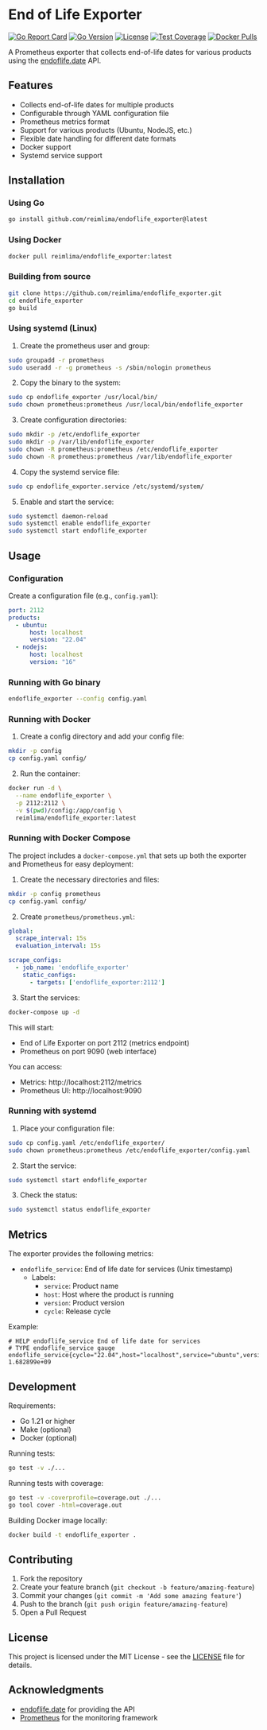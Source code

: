 # End of Life Exporter

[![Go Report Card](https://goreportcard.com/badge/github.com/reimlima/endoflife_exporter)](https://goreportcard.com/report/github.com/reimlima/endoflife_exporter)
[![Go Version](https://img.shields.io/github/go-mod/go-version/reimlima/endoflife_exporter)](https://golang.org/doc/devel/release.html)
[![License](https://img.shields.io/badge/License-MIT-blue.svg)](https://opensource.org/licenses/MIT)
[![Test Coverage](https://img.shields.io/badge/coverage-77%25-brightgreen.svg)](https://github.com/reimlima/endoflife_exporter/actions)
[![Docker Pulls](https://img.shields.io/docker/pulls/reimlima/endoflife_exporter)](https://hub.docker.com/r/reimlima/endoflife_exporter)

A Prometheus exporter that collects end-of-life dates for various products using the [endoflife.date](https://endoflife.date) API.

## Features

- Collects end-of-life dates for multiple products
- Configurable through YAML configuration file
- Prometheus metrics format
- Support for various products (Ubuntu, NodeJS, etc.)
- Flexible date handling for different date formats
- Docker support
- Systemd service support

## Installation

### Using Go

```bash
go install github.com/reimlima/endoflife_exporter@latest
```

### Using Docker

```bash
docker pull reimlima/endoflife_exporter:latest
```

### Building from source

```bash
git clone https://github.com/reimlima/endoflife_exporter.git
cd endoflife_exporter
go build
```

### Using systemd (Linux)

1. Create the prometheus user and group:
```bash
sudo groupadd -r prometheus
sudo useradd -r -g prometheus -s /sbin/nologin prometheus
```

2. Copy the binary to the system:
```bash
sudo cp endoflife_exporter /usr/local/bin/
sudo chown prometheus:prometheus /usr/local/bin/endoflife_exporter
```

3. Create configuration directories:
```bash
sudo mkdir -p /etc/endoflife_exporter
sudo mkdir -p /var/lib/endoflife_exporter
sudo chown -R prometheus:prometheus /etc/endoflife_exporter
sudo chown -R prometheus:prometheus /var/lib/endoflife_exporter
```

4. Copy the systemd service file:
```bash
sudo cp endoflife_exporter.service /etc/systemd/system/
```

5. Enable and start the service:
```bash
sudo systemctl daemon-reload
sudo systemctl enable endoflife_exporter
sudo systemctl start endoflife_exporter
```

## Usage

### Configuration

Create a configuration file (e.g., `config.yaml`):

```yaml
port: 2112
products:
  - ubuntu:
      host: localhost
      version: "22.04"
  - nodejs:
      host: localhost
      version: "16"
```

### Running with Go binary

```bash
endoflife_exporter --config config.yaml
```

### Running with Docker

1. Create a config directory and add your config file:
```bash
mkdir -p config
cp config.yaml config/
```

2. Run the container:
```bash
docker run -d \
  --name endoflife_exporter \
  -p 2112:2112 \
  -v $(pwd)/config:/app/config \
  reimlima/endoflife_exporter:latest
```

### Running with Docker Compose

The project includes a `docker-compose.yml` that sets up both the exporter and Prometheus for easy deployment:

1. Create the necessary directories and files:
```bash
mkdir -p config prometheus
cp config.yaml config/
```

2. Create `prometheus/prometheus.yml`:
```yaml
global:
  scrape_interval: 15s
  evaluation_interval: 15s

scrape_configs:
  - job_name: 'endoflife_exporter'
    static_configs:
      - targets: ['endoflife_exporter:2112']
```

3. Start the services:
```bash
docker-compose up -d
```

This will start:
- End of Life Exporter on port 2112 (metrics endpoint)
- Prometheus on port 9090 (web interface)

You can access:
- Metrics: http://localhost:2112/metrics
- Prometheus UI: http://localhost:9090

### Running with systemd

1. Place your configuration file:
```bash
sudo cp config.yaml /etc/endoflife_exporter/
sudo chown prometheus:prometheus /etc/endoflife_exporter/config.yaml
```

2. Start the service:
```bash
sudo systemctl start endoflife_exporter
```

3. Check the status:
```bash
sudo systemctl status endoflife_exporter
```

## Metrics

The exporter provides the following metrics:

- `endoflife_service`: End of life date for services (Unix timestamp)
  - Labels:
    - `service`: Product name
    - `host`: Host where the product is running
    - `version`: Product version
    - `cycle`: Release cycle

Example:
```
# HELP endoflife_service End of life date for services
# TYPE endoflife_service gauge
endoflife_service{cycle="22.04",host="localhost",service="ubuntu",version="22.04"} 1.682899e+09
```

## Development

Requirements:
- Go 1.21 or higher
- Make (optional)
- Docker (optional)

Running tests:
```bash
go test -v ./...
```

Running tests with coverage:
```bash
go test -v -coverprofile=coverage.out ./...
go tool cover -html=coverage.out
```

Building Docker image locally:
```bash
docker build -t endoflife_exporter .
```

## Contributing

1. Fork the repository
2. Create your feature branch (`git checkout -b feature/amazing-feature`)
3. Commit your changes (`git commit -m 'Add some amazing feature'`)
4. Push to the branch (`git push origin feature/amazing-feature`)
5. Open a Pull Request

## License

This project is licensed under the MIT License - see the [LICENSE](LICENSE) file for details.

## Acknowledgments

- [endoflife.date](https://endoflife.date) for providing the API
- [Prometheus](https://prometheus.io) for the monitoring framework

